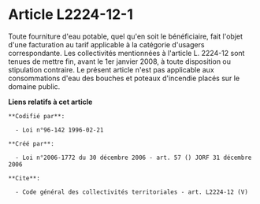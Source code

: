 # Article L2224-12-1

Toute fourniture d'eau potable, quel qu'en soit le bénéficiaire, fait l'objet d'une facturation au tarif applicable à la
catégorie d'usagers correspondante. Les collectivités mentionnées à l'article L. 2224-12 sont tenues de mettre fin, avant le
1er janvier 2008, à toute disposition ou stipulation contraire. Le présent article n'est pas applicable aux consommations
d'eau des bouches et poteaux d'incendie placés sur le domaine public.

**Liens relatifs à cet article**

	**Codifié par**:

	  - Loi n°96-142 1996-02-21

	**Créé par**:

	  - Loi n°2006-1772 du 30 décembre 2006 - art. 57 () JORF 31 décembre 2006

	**Cite**:

	  - Code général des collectivités territoriales - art. L2224-12 (V)
